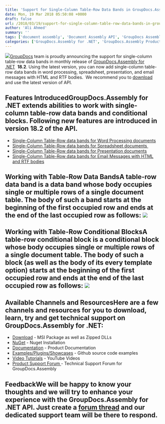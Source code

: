```yaml
---
title: 'Support for Single-Column Table-Row Data Bands in GroupDocs.Assembly for .NET 18.2'
date: Mon, 19 Mar 2018 05:50:08 +0000
draft: false
url: /2018/03/19/support-for-single-column-table-row-data-bands-in-groupdocs.assembly-for-.net-18.2/
author: 'Ali Ahmed'
summary: ''
tags: ['document assembly', 'Document Assembly API', 'GroupDocs Assembly']
categories: ['GroupDocs.Assembly for .NET', 'GroupDocs.Assembly Product Family']
---
```


![](http://blog.groupdocs.com/wp-content/uploads/sites/4/2017/04/groupdocs-assembly-net.png)[GroupDocs](https://www.groupdocs.com/) team is proudly announcing the support for single-column table-row data bands in monthly release of [GroupDocs.Assembly for .NET](https://products.groupdocs.com/assembly/net)  **18.2**. Using the latest version, you can now add single-column table-row data bands in word processing, spreadsheet, presentation, and email messages with HTML and RTF bodies.  We recommend you to [download](https://downloads.groupdocs.com/assembly/net) and use the latest version of API.

## Features IntroducedGroupDocs.Assembly for .NET extends abilities to work with single-column table-row data bands and conditional blocks. Following new features are introduced in version 18.2 of the API.

*   [Single-Column Table-Row data bands for Word Processing documents](https://docs.groupdocs.com/display/assemblynet/Working+with+Word+Processing+Documents)
*   [Single-Column Table-Row data bands for Spreadsheet documents ](https://docs.groupdocs.com/display/assemblynet/Working+with+Spreadsheet+Documents)
*   [Single-Column Table-Row data bands for Presentation documents](https://docs.groupdocs.com/display/assemblynet/Working+with+Presentation+Documents)
*   [Single-Column Table-Row data bands for Email Messages with HTML and RTF bodies](https://docs.groupdocs.com/display/assemblynet/Working+with+Email+Messages)

## Working with Table-Row Data BandsA table-row data band is a data band whose body occupies single or multiple rows of a single document table. The body of such a band starts at the beginning of the first occupied row and ends at the end of the last occupied row as follows: ![](http://blog.groupdocs.com/wp-content/uploads/sites/4/2018/03/table-1.png)

## Working with Table-Row Conditional BlocksA table-row conditional block is a conditional block whose body occupies single or multiple rows of a single document table. The body of such a block (as well as the body of its every template option) starts at the beginning of the first occupied row and ends at the end of the last occupied row as follows: ![](http://blog.groupdocs.com/wp-content/uploads/sites/4/2018/03/table-2.png)

## Available Channels and ResourcesHere are a few channels and resources for you to download, learn, try and get technical support on GroupDocs.Assembly for .NET:

*   [Download](https://downloads.groupdocs.com/assembly/net "GroupDocs.Assembly for .NET Downloads") - MSI Package as well as Zipped DLLs
*   [NuGet](https://www.nuget.org/packages/GroupDocs.Assembly/18.2 "Document Generation for .NET NuGet") - Nuget Installation
*   [Documentation](https://docs.groupdocs.com/display/assemblynet/Getting+Started "GroupDocs.Assembly for .NET Documentation") - Product Documentation
*   [Examples/Plugins/Showcases](https://github.com/groupdocs-assembly/GroupDocs.Assembly-for-.NET "Document Generation for .NET examples and showcases") - Github source code examples
*   [Video Tutorials](https://www.youtube.com/watch?v=7FfYiii_PcM&list=PL25CTxMCj5vOzsaE9Rwjwd4-OwvdaWmJ8 ".NET document generation API video tutorials") - YouTube Videos
*   [Product Support Forum ](https://forum.groupdocs.com/c/assembly "GroupDocs.Assembly for .NET Support forum")\- Technical Support Forum for GroupDocs.Assembly

## FeedbackWe will be happy to know your thoughts and we will try to enhance your experience with the **GroupDocs.Assembly for .NET API**. Just create a [forum thread](https://forum.groupdocs.com/c/assembly "Technical Support Forum") and our dedicated support team will be there to respond.




